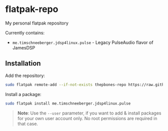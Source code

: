 # flatpak-repo
My personal flatpak repository

Currently contains:
* `me.timschneeberger.jdsp4linux.pulse` - Legacy PulseAudio flavor of JamesDSP

## Installation

Add the repository:
```bash
sudo flatpak remote-add --if-not-exists thepbones-repo https://raw.githubusercontent.com/ThePBone/flatpak-repo/main/thepbone.flatpakrepo
```
Install a package: 
```bash
sudo flatpak install me.timschneeberger.jdsp4linux.pulse
```

> **Note**: Use the `--user` parameter, if you want to add & install packages for your own user account only. No root permissions are required in that case.
